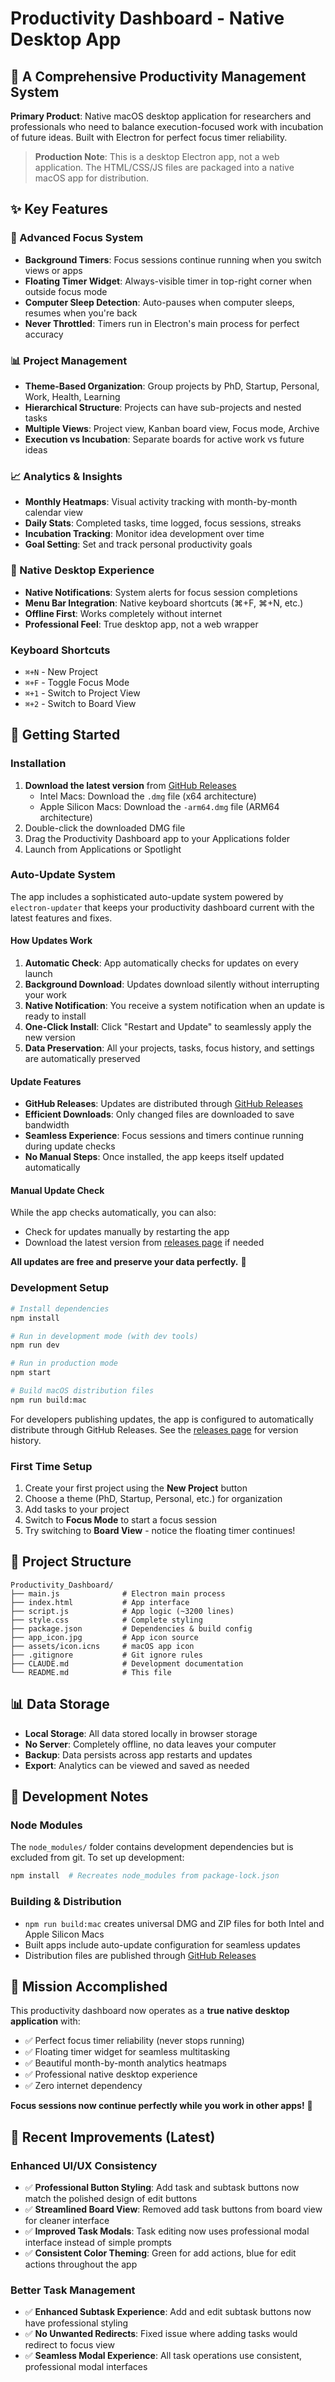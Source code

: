 # Productivity Dashboard - Native Desktop App

## 🎯 A Comprehensive Productivity Management System

**Primary Product**: Native macOS desktop application for researchers and professionals who need to balance execution-focused work with incubation of future ideas. Built with Electron for perfect focus timer reliability.

> **Production Note**: This is a desktop Electron app, not a web application. The HTML/CSS/JS files are packaged into a native macOS app for distribution.

## ✨ Key Features

### **🎯 Advanced Focus System**
- **Background Timers**: Focus sessions continue running when you switch views or apps
- **Floating Timer Widget**: Always-visible timer in top-right corner when outside focus mode  
- **Computer Sleep Detection**: Auto-pauses when computer sleeps, resumes when you're back
- **Never Throttled**: Timers run in Electron's main process for perfect accuracy

### **📊 Project Management**
- **Theme-Based Organization**: Group projects by PhD, Startup, Personal, Work, Health, Learning
- **Hierarchical Structure**: Projects can have sub-projects and nested tasks
- **Multiple Views**: Project view, Kanban board view, Focus mode, Archive
- **Execution vs Incubation**: Separate boards for active work vs future ideas

### **📈 Analytics & Insights**  
- **Monthly Heatmaps**: Visual activity tracking with month-by-month calendar view
- **Daily Stats**: Completed tasks, time logged, focus sessions, streaks
- **Incubation Tracking**: Monitor idea development over time
- **Goal Setting**: Set and track personal productivity goals

### **🍎 Native Desktop Experience**
- **Native Notifications**: System alerts for focus session completions
- **Menu Bar Integration**: Native keyboard shortcuts (⌘+F, ⌘+N, etc.)
- **Offline First**: Works completely without internet
- **Professional Feel**: True desktop app, not a web wrapper

### **Keyboard Shortcuts**
- `⌘+N` - New Project
- `⌘+F` - Toggle Focus Mode
- `⌘+1` - Switch to Project View
- `⌘+2` - Switch to Board View

## 🚀 Getting Started

### **Installation**
1. **Download the latest version** from [GitHub Releases](https://github.com/camwolford/Productivity_Dashboard/releases/latest)
   - Intel Macs: Download the `.dmg` file (x64 architecture)
   - Apple Silicon Macs: Download the `-arm64.dmg` file (ARM64 architecture)
2. Double-click the downloaded DMG file
3. Drag the Productivity Dashboard app to your Applications folder
4. Launch from Applications or Spotlight

### **Auto-Update System**

The app includes a sophisticated auto-update system powered by `electron-updater` that keeps your productivity dashboard current with the latest features and fixes.

#### **How Updates Work**
1. **Automatic Check**: App automatically checks for updates on every launch
2. **Background Download**: Updates download silently without interrupting your work
3. **Native Notification**: You receive a system notification when an update is ready to install
4. **One-Click Install**: Click "Restart and Update" to seamlessly apply the new version
5. **Data Preservation**: All your projects, tasks, focus history, and settings are automatically preserved

#### **Update Features**
- **GitHub Releases**: Updates are distributed through [GitHub Releases](https://github.com/camwolford/Productivity_Dashboard/releases)
- **Efficient Downloads**: Only changed files are downloaded to save bandwidth
- **Seamless Experience**: Focus sessions and timers continue running during update checks
- **No Manual Steps**: Once installed, the app keeps itself updated automatically

#### **Manual Update Check**
While the app checks automatically, you can also:
- Check for updates manually by restarting the app
- Download the latest version from [releases page](https://github.com/camwolford/Productivity_Dashboard/releases) if needed

**All updates are free and preserve your data perfectly.** 🔄

### **Development Setup**
```bash
# Install dependencies
npm install

# Run in development mode (with dev tools)
npm run dev

# Run in production mode
npm start

# Build macOS distribution files
npm run build:mac
```

For developers publishing updates, the app is configured to automatically distribute through GitHub Releases. See the [releases page](https://github.com/camwolford/Productivity_Dashboard/releases) for version history.

### **First Time Setup**
1. Create your first project using the **New Project** button
2. Choose a theme (PhD, Startup, Personal, etc.) for organization  
3. Add tasks to your project
4. Switch to **Focus Mode** to start a focus session
5. Try switching to **Board View** - notice the floating timer continues!

## 🔧 Project Structure

```
Productivity_Dashboard/
├── main.js              # Electron main process
├── index.html           # App interface  
├── script.js            # App logic (~3200 lines)
├── style.css            # Complete styling
├── package.json         # Dependencies & build config
├── app_icon.jpg         # App icon source
├── assets/icon.icns     # macOS app icon
├── .gitignore           # Git ignore rules
├── CLAUDE.md            # Development documentation
└── README.md            # This file
```

## 📊 Data Storage

- **Local Storage**: All data stored locally in browser storage
- **No Server**: Completely offline, no data leaves your computer  
- **Backup**: Data persists across app restarts and updates
- **Export**: Analytics can be viewed and saved as needed

## 🔄 Development Notes

### **Node Modules**
The `node_modules/` folder contains development dependencies but is excluded from git. To set up development:
```bash
npm install  # Recreates node_modules from package-lock.json
```

### **Building & Distribution**
- `npm run build:mac` creates universal DMG and ZIP files for both Intel and Apple Silicon Macs
- Built apps include auto-update configuration for seamless updates
- Distribution files are published through [GitHub Releases](https://github.com/camwolford/Productivity_Dashboard/releases)

## 🎉 Mission Accomplished

This productivity dashboard now operates as a **true native desktop application** with:
- ✅ Perfect focus timer reliability (never stops running)
- ✅ Floating timer widget for seamless multitasking  
- ✅ Beautiful month-by-month analytics heatmaps
- ✅ Professional native desktop experience
- ✅ Zero internet dependency

**Focus sessions now continue perfectly while you work in other apps!** 🚀

## 📝 Recent Improvements (Latest)

### **Enhanced UI/UX Consistency**
- ✅ **Professional Button Styling**: Add task and subtask buttons now match the polished design of edit buttons
- ✅ **Streamlined Board View**: Removed add task buttons from board view for cleaner interface
- ✅ **Improved Task Modals**: Task editing now uses professional modal interface instead of simple prompts
- ✅ **Consistent Color Theming**: Green for add actions, blue for edit actions throughout the app

### **Better Task Management**
- ✅ **Enhanced Subtask Experience**: Add and edit subtask buttons now have professional styling
- ✅ **No Unwanted Redirects**: Fixed issue where adding tasks would redirect to focus view
- ✅ **Seamless Modal Experience**: All task operations use consistent, professional modal interfaces